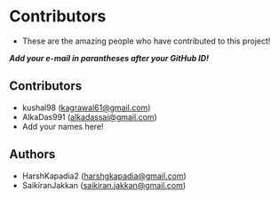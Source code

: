 # Contributors
- These are the amazing people who have contributed to this project!

***Add your e-mail in parantheses after your GitHub ID!***

## Contributors
- kushal98 (kagrawal61@gmail.com)
- AlkaDas991 (alkadassai@gmail.com)
- Add your names here!

## Authors
- HarshKapadia2 (harshgkapadia@gmail.com)
- SaikiranJakkan (saikiran.jakkan@gmail.com)
